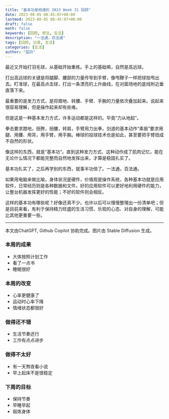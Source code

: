 ```yaml
---
title: "基本功是相通的 2023 Week 31 回顾"
date: 2023-08-05 08:45:07+08:00
lastmod: 2023-08-05 08:45:07+08:00
draft: false
math: false
keywords: [回顾, 想法, 生活]
description: "一法通，百法通"
tags: [回顾, 记录, 生活]
categories: [生活]
author: "猛犸"
---
```


最近又开始打羽毛球，从基础开始重练。手上的基础嘛，自然是高远球。

打出高远球的关键是将腿脚、腰部的力量传导到手臂，像甩鞭子一样把球拍甩出去。盯准球，在最高点击球，打出一条漂亮的上升曲线，在对面场地的底线附近垂直落下来。

最重要的是发力方式，是将蹬地、转腰、手臂、手腕的力量依次叠加起来。说起来很容易理解，但是操作起来却有些难。

但是这是一种基本发力方式，许多运动都是这样的。毕竟“力从地起”。

拳击要求蹬地，扭胯，扭腰，转肩，手臂用力出拳。剑道的基本动作“素振”要求用腿、用腰、用背，用手臂，用手腕。棒球的投球技术也是如此，甚至要把手臂扭成不自然的形状。

像这样的东西，就是“基本功”。直到这种发力方式、这种动作成了肌肉记忆，能在无论什么情况下都能完整而自然地发挥出来，才算是稳固扎实了。

基本功扎实了，之后再学别的东西，就事半功倍了。一法通，百法通。

如果用电脑来做比喻，身体状况是硬件，价值观是操作系统，各种基本功就是应用软件，日常经历则是各种数据和文件。好的应用软件可以更好地利用硬件的能力，让整台机器发挥更好的性能；不好的软件则会相反。

这样的基本功有哪些呢？好像还真不少。也许以后可以慢慢整理出一份清单吧；但是目前来看，有利于保持精力旺盛的生活习惯、乐观的心态、对自身的理解，可能比其他更重要一些。

---

本文由ChatGPT, Github Copilot 协助完成。图片由 Stable Diffusion 生成。

### 本周的成果

- 大体按照计划工作
- 看了一点书
- 睡眠很好

### 本周的改变

- 心率更健康了
- 运动时心率下降
- 情绪状态都很好

### 做得还不错

- 生活节奏还行
- 工作有点点进步

### 做得不太好

- 有一天熬夜看小说
- 早上起床不是很稳定

### 下周的目标

- 保持节奏
- 早睡早起
- 锻炼身体
